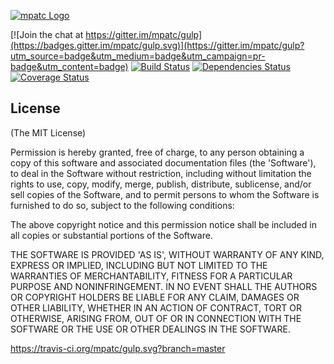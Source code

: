 [![mpatc Logo](http://s32.postimg.org/5yhtdaxhh/Drawing_9.png)](http://github.com/mpatc)

[![Join the chat at https://gitter.im/mpatc/gulp](https://badges.gitter.im/mpatc/gulp.svg)](https://gitter.im/mpatc/gulp?utm_source=badge&utm_medium=badge&utm_campaign=pr-badge&utm_content=badge)
[![Build Status](https://travis-ci.org/mpatc/gulp.svg?branch=master)](https://travis-ci.org/mpatc/gulp)
[![Dependencies Status](https://david-dm.org/mpatc/gulp.svg)](https://david-dm.org/mpatc/gulp)
[![Coverage Status](https://coveralls.io/repos/github/mpatc/gulp/badge.svg?branch=master)](https://coveralls.io/github/mpatc/gulp?branch=master)


## License

(The MIT License)

Permission is hereby granted, free of charge, to any person obtaining
a copy of this software and associated documentation files (the
'Software'), to deal in the Software without restriction, including
without limitation the rights to use, copy, modify, merge, publish,
distribute, sublicense, and/or sell copies of the Software, and to
permit persons to whom the Software is furnished to do so, subject to
the following conditions:

The above copyright notice and this permission notice shall be
included in all copies or substantial portions of the Software.

THE SOFTWARE IS PROVIDED 'AS IS', WITHOUT WARRANTY OF ANY KIND,
EXPRESS OR IMPLIED, INCLUDING BUT NOT LIMITED TO THE WARRANTIES OF
MERCHANTABILITY, FITNESS FOR A PARTICULAR PURPOSE AND NONINFRINGEMENT.
IN NO EVENT SHALL THE AUTHORS OR COPYRIGHT HOLDERS BE LIABLE FOR ANY
CLAIM, DAMAGES OR OTHER LIABILITY, WHETHER IN AN ACTION OF CONTRACT,
TORT OR OTHERWISE, ARISING FROM, OUT OF OR IN CONNECTION WITH THE
SOFTWARE OR THE USE OR OTHER DEALINGS IN THE SOFTWARE.

https://travis-ci.org/mpatc/gulp.svg?branch=master
